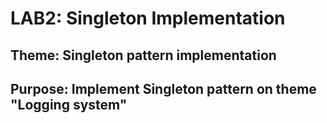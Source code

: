 # LAB2: Singleton Implementation

## Theme: Singleton pattern implementation
## Purpose: Implement Singleton pattern on theme "Logging system"
